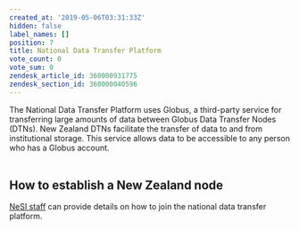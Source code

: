 ```yaml
---
created_at: '2019-05-06T03:31:33Z'
hidden: false
label_names: []
position: 7
title: National Data Transfer Platform
vote_count: 0
vote_sum: 0
zendesk_article_id: 360000931775
zendesk_section_id: 360000040596
---
```


The National Data Transfer Platform uses Globus, a third-party service
for transferring large amounts of data between Globus Data Transfer
Nodes (DTNs). New Zealand DTNs facilitate the transfer of data to and
from institutional storage. This service allows data to be accessible to
any person who has a Globus account.

<table>
<colgroup>
<col style="width: 20%" />
<col style="width: 20%" />
<col style="width: 20%" />
<col style="width: 20%" />
<col style="width: 20%" />
</colgroup>
<thead>
<tr class="header">
</tr>
</thead>
<tbody>
<tr class="odd">
</tr>
<tr class="even">
</tr>
<tr class="odd">
</tr>
<tr class="even">
</tr>
<tr class="odd">
</tr>
<tr class="even">
</tr>
<tr class="odd">
</tr>
<tr class="even">
</tr>
</tbody>
</table>

## How to establish a New Zealand node

[NeSI staff](mailto:support@nesi.org.nz) can provide details on how to
join the national data transfer platform.
